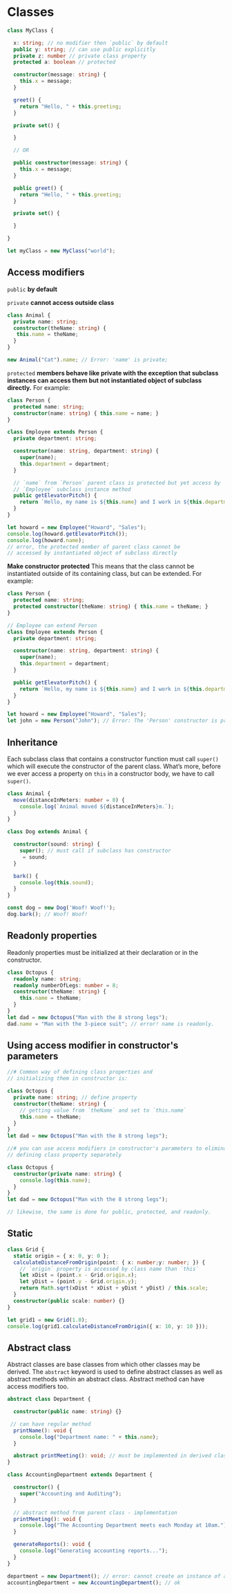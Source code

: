# Classes

```typescript
class MyClass {

  x: string; // no modifier then `public` by default
  public y: string; // can use public explicitly
  private z: number // private class property
  protected a: boolean // protected

  constructor(message: string) {
    this.x = message;
  }

  greet() {
    return "Hello, " + this.greeting;
  }

  private set() {

  }

  // OR

  public constructor(message: string) {
    this.x = message;
  }

  public greet() {
    return "Hello, " + this.greeting;
  }

  private set() {

  }

}

let myClass = new MyClass("world");
```

## Access modifiers

`public` **by default**

`private` **cannot access outside class**

```typescript
class Animal {
  private name: string;
  constructor(theName: string) {
   this.name = theName;
  }
}

new Animal("Cat").name; // Error: 'name' is private;
```

`protected` **members behave like private with the exception that subclass instances can access them but not instantiated object of subclass directly.** For example:

```typescript
class Person {
  protected name: string;
  constructor(name: string) { this.name = name; }
}

class Employee extends Person {
  private department: string;

  constructor(name: string, department: string) {
    super(name);
    this.department = department;
  }

  // `name` from `Person` parent class is protected but yet access by
  // `Employee` subclass instance method
  public getElevatorPitch() {
    return `Hello, my name is ${this.name} and I work in ${this.department}.`;
  }
}

let howard = new Employee("Howard", "Sales");
console.log(howard.getElevatorPitch());
console.log(howard.name);
// error, the protected member of parent class cannot be
// accessed by instantiated object of subclass directly
```

**Make constructor protected**
This means that the class cannot be instantiated outside of its containing class, but can be extended. For example:

```typescript
class Person {
  protected name: string;
  protected constructor(theName: string) { this.name = theName; }
}

// Employee can extend Person
class Employee extends Person {
  private department: string;

  constructor(name: string, department: string) {
    super(name);
    this.department = department;
  }

  public getElevatorPitch() {
    return `Hello, my name is ${this.name} and I work in ${this.department}.`;
  }
}

let howard = new Employee("Howard", "Sales");
let john = new Person("John"); // Error: The 'Person' constructor is protected
```

## Inheritance

Each subclass class that contains a constructor function must call `super()` which will execute the constructor of the parent class. What’s more, before we ever access a property on `this` in a constructor body, we have to call `super()`.

```typescript
class Animal {
  move(distanceInMeters: number = 0) {
    console.log(`Animal moved ${distanceInMeters}m.`);
  }
}

class Dog extends Animal {

  constructor(sound: string) {
    super(); // must call if subclass has constructor
     = sound;
  }

  bark() {
    console.log(this.sound);
  }
}

const dog = new Dog('Woof! Woof!');
dog.bark(); // Woof! Woof!
```

## Readonly properties

Readonly properties must be initialized at their declaration or in the constructor.

```typescript
class Octopus {
  readonly name: string;
  readonly numberOfLegs: number = 8;
  constructor(theName: string) {
    this.name = theName;
  }
}
let dad = new Octopus("Man with the 8 strong legs");
dad.name = "Man with the 3-piece suit"; // error! name is readonly.
```

## Using access modifier in constructor's parameters

```typescript
//# Common way of defining class properties and
// initializing them in constructor is:

class Octopus {
  private name: string; // define property
  constructor(theName: string) {
    // getting value from `theName` and set to `this.name`
    this.name = theName;
  }
}
let dad = new Octopus("Man with the 8 strong legs");

//# you can use access modifiers in constructor's parameters to eliminate
// defining class property separately

class Octopus {
  constructor(private name: string) {
    console.log(this.name);
  }
}
let dad = new Octopus("Man with the 8 strong legs");

// likewise, the same is done for public, protected, and readonly.
```

## Static

```typescript
class Grid {
  static origin = { x: 0, y: 0 };
  calculateDistanceFromOrigin(point: { x: number;y: number; }) {
    // `origin` property is accessed by class name than `this`
    let xDist = (point.x - Grid.origin.x);
    let yDist = (point.y - Grid.origin.y);
    return Math.sqrt(xDist * xDist + yDist * yDist) / this.scale;
  }
  constructor(public scale: number) {}
}

let grid1 = new Grid(1.0);
console.log(grid1.calculateDistanceFromOrigin({ x: 10, y: 10 }));
```

## Abstract class

Abstract classes are base classes from which other classes may be derived. The `abstract` keyword is used to define abstract classes as well as abstract methods within an abstract class. Abstract method can have access modifiers too.

```typescript
abstract class Department {

  constructor(public name: string) {}

 // can have regular method
  printName(): void {
    console.log("Department name: " + this.name);
  }

  abstract printMeeting(): void; // must be implemented in derived classes
}

class AccountingDepartment extends Department {

  constructor() {
    super("Accounting and Auditing");
  }

  // abstract method from parent class - implementation
  printMeeting(): void {
    console.log("The Accounting Department meets each Monday at 10am.");
  }

  generateReports(): void {
    console.log("Generating accounting reports...");
  }
}

department = new Department(); // error: cannot create an instance of an abstract class
accountingDepartment = new AccountingDepartment(); // ok
```

